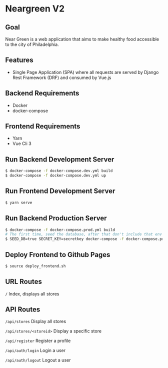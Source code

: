 # Neargreen V2

## Goal

Near Green is a web application that aims to make healthy food accessible to the city of Philadelphia.

## Features

- Single Page Application (SPA) where all requests are served by Django Rest Framework (DRF) and consumed by Vue.js

## Backend Requirements

- Docker
- docker-compose

## Frontend Requirements

- Yarn
- Vue Cli 3

## Run Backend Development Server

```bash
$ docker-compose -f docker-compose.dev.yml build
$ docker-compose -f docker-compose.dev.yml up
```

## Run Frontend Development Server

```bash
$ yarn serve
```

## Run Backend Production Server

```bash
$ docker-compose -f docker-compose.prod.yml build
# The first time, seed the database, after that don't include that env var
$ SEED_DB=true SECRET_KEY=secretkey docker-compose -f docker-compose.prod.yml up
```

## Deploy Frontend to Github Pages

```bash
$ source deploy_frontend.sh
```

## URL Routes

`/` Index, displays all stores

## API Routes

`/api/stores` Display all stores

`/api/stores/<storeid>` Display a specific store

`/api/register` Register a profile

`/api/auth/login` Login a user

`/api/auth/logout` Logout a user
